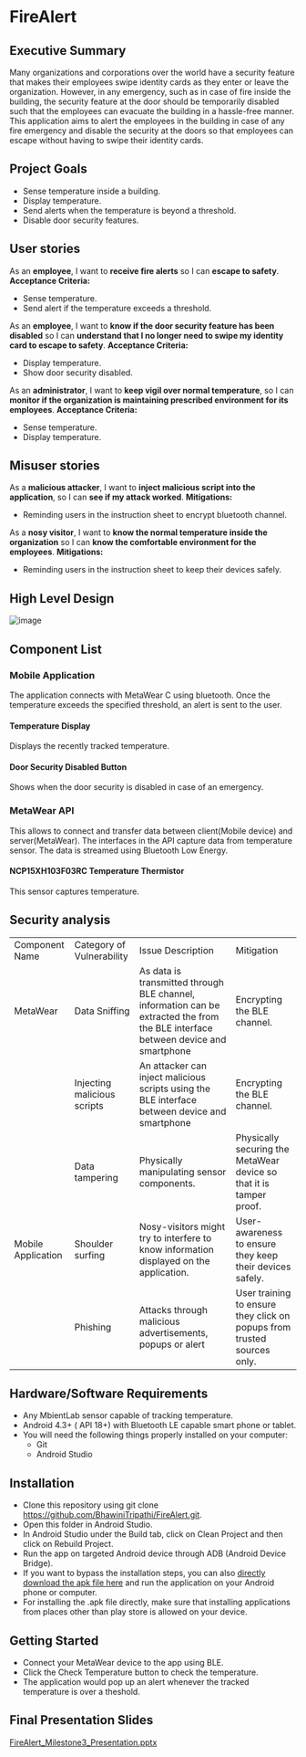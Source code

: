 # FireAlert

## Executive Summary
Many organizations and corporations over the world have a security feature that makes their employees swipe identity cards as they enter or leave the organization. However, in any emergency, such as in case of fire inside the building, the security feature at the door should be temporarily disabled such that the employees can evacuate the building in a hassle-free manner. This application aims to alert the employees in the building in case of any fire emergency and disable the security at the doors so that employees can escape without having to swipe their identity cards.

## Project Goals
* Sense temperature inside a building.
*	Display temperature.
*	Send alerts when the temperature is beyond a threshold.
*	Disable door security features.

## User stories
As an **employee**, I want to **receive fire alerts** so I can **escape to safety**.
**Acceptance Criteria:**
* Sense temperature.
* Send alert if the temperature exceeds a threshold.

As an **employee**, I want to **know if the door security feature has been disabled** so I can **understand that I no longer need to swipe my identity card to escape to safety**.
**Acceptance Criteria:**
* Display temperature.
* Show door security disabled.

As an **administrator**, I want to **keep vigil over normal temperature**, so I can **monitor if the organization is maintaining prescribed environment for its employees**.
**Acceptance Criteria:**
* Sense temperature.
* Display temperature.

## Misuser stories
As a **malicious attacker**, I want to **inject malicious script into the application**, so I can **see if my attack worked**.
**Mitigations:**
* Reminding users in the instruction sheet to encrypt bluetooth channel.

As a **nosy visitor**, I want to **know the normal temperature inside the organization** so I can **know the comfortable environment for the employees**.
**Mitigations:**
* Reminding users in the instruction sheet to keep their devices safely.

## High Level Design
![image](https://user-images.githubusercontent.com/33559403/39484069-c69f61b6-4d31-11e8-9ab5-1f5797505187.png)

## Component List
### Mobile Application
The application connects with MetaWear C using bluetooth. Once the temperature exceeds the specified threshold, an alert is sent to the user.

#### Temperature Display
Displays the recently tracked temperature.

#### Door Security Disabled Button
Shows when the door security is disabled in case of an emergency.

### MetaWear API
This allows to connect and transfer data between client(Mobile device) and server(MetaWear). The interfaces in the API capture data from temperature sensor. The data is streamed using Bluetooth Low Energy.

#### NCP15XH103F03RC Temperature Thermistor
This sensor captures temperature.

## Security analysis
|                    |                             |                                                                                                                                   |                                                                         | 
|--------------------|-----------------------------|-----------------------------------------------------------------------------------------------------------------------------------|-------------------------------------------------------------------------| 
| Component Name     | Category of Vulnerability   | Issue Description                                                                                                                 | Mitigation                                                              | 
| MetaWear           | Data Sniffing               | As data is transmitted through BLE channel, information can be extracted the from the BLE interface between device and smartphone | Encrypting the BLE channel.                                             | 
|                    | Injecting malicious scripts | An attacker can inject malicious scripts using the BLE interface between device and smartphone                                    | Encrypting the BLE channel.                                             | 
|                    | Data tampering              | Physically manipulating sensor components.                                                                                        | Physically securing the MetaWear device so that it is tamper proof.     | 
| Mobile Application | Shoulder surfing            | Nosy-visitors might try to interfere to know information displayed on the application.                                            | User-awareness to ensure they keep their devices safely.                | 
|                    | Phishing                    | Attacks through malicious advertisements, popups or alert                                                                         | User training to ensure they click on popups from trusted sources only. | 

## Hardware/Software Requirements
* Any MbientLab sensor capable of tracking temperature.
* Android 4.3+ ( API 18+) with Bluetooth LE capable smart phone or tablet.
* You will need the following things properly installed on your computer:
  * Git
  * Android Studio


## Installation
*	Clone this repository using git clone https://github.com/BhawiniTripathi/FireAlert.git.
*	Open this folder in Android Studio.
*	In Android Studio under the Build tab, click on Clean Project and then click on Rebuild Project.
*	Run the app on targeted Android device through ADB (Android Device Bridge).
*	If you want to bypass the installation steps, you can also [directly download the apk file here]( https://github.com/BhawiniTripathi/FireAlert/blob/master/FireAlert.apk) and run the application on your Android phone or computer.
* For installing the .apk file directly, make sure that installing applications from places other than play store is allowed on your device.

## Getting Started
* Connect your MetaWear device to the app using BLE.
* Click the Check Temperature button to check the temperature.
* The application would pop up an alert whenever the tracked temperature is over a theshold.

## Final Presentation Slides
[FireAlert_Milestone3_Presentation.pptx](https://github.com/BhawiniTripathi/FireAlert/files/1965800/FireAlert_Milestone3_Presentation.pptx)

